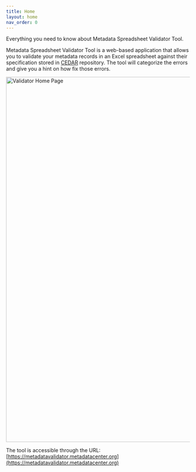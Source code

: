 ```yaml
---
title: Home
layout: home
nav_order: 0
---
```


Everything you need to know about Metadata Spreadsheet Validator Tool.

Metadata Spreadsheet Validator Tool is a web-based application that allows you to validate your metadata records in an Excel spreadsheet against their specification stored in [CEDAR](https://cedar.metadatacenter.org/) repository. The tool will categorize the errors and give you a hint on how fix those errors.

<img width="1000" alt="Validator Home Page" src="https://user-images.githubusercontent.com/5062950/227295748-44833e7b-a680-4874-8d07-a4ab237e30eb.png">

The tool is accessible through the URL: [https://metadatavalidator.metadatacenter.org](https://metadatavalidator.metadatacenter.org)
